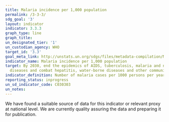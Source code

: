 ```yaml
---
title: Malaria incidence per 1,000 population
permalink: /3-3-3/
sdg_goal: '3'
layout: indicator
indicator: 3.3.3
graph_type: line
graph_title:
un_designated_tier: '1'
un_custodian_agency: WHO
target_id: '3.3'
goal_meta_link: http://unstats.un.org/sdgs/files/metadata-compilation/Metadata-Goal-3.pdf
indicator_name: Malaria incidence per 1,000 population
target: By 2030, end the epidemics of AIDS, tuberculosis, malaria and neglected tropical
  diseases and combat hepatitis, water-borne diseases and other communicable diseases
indicator_definition: Number of malaria cases per 1000 persons per year.
reporting_status: inprogress
un_sd_indicator_code: C030303
un_notes:
---
```


We have found a suitable source of data for this indicator or relevant proxy at national level. We are currently quality assuring the data and preparing it for publication.
